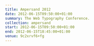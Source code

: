 ```yaml
---
title: Ampersand 2012
date: 2012-06-15T09:50:00+01:00
summary: The Web Typography Conference.
collection: ampersand
start: 2012-06-15T09:50:00+01:00
end: 2012-06-15T18:45:00+01:00
venue: 9c2xrvf6+fg
---
```

